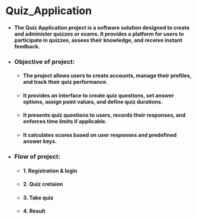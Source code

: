 # Quiz_Application
- #### The Quiz Application project is a software solution designed to create and administer quizzes or exams. It provides a platform for users to participate in quizzes, assess their knowledge, and receive instant feedback. 
- ### Objective of project:
  - #### The project allows users to create accounts, manage their profiles, and track their quiz performance.
  - #### It provides an interface to create quiz questions, set answer options, assign point values, and define quiz durations.
  - #### It presents quiz questions to users, records their responses, and enforces time limits if applicable.
  - #### It calculates scores based on user responses and predefined answer keys.
- ### Flow of project:
  - #### 1. Registration & login
  - #### 2. Quiz cretaion
  - #### 3. Take quiz 
  - #### 4. Result
